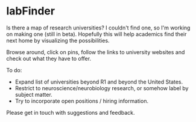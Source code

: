 # labFinder
 
Is there a map of research universities? I couldn't find one, so I'm working on making one (still in beta). Hopefully this will help academics find their next home by visualizing the possibilities.

Browse around, click on pins, follow the links to university websites and check out what they have to offer.

To do:
  * Expand list of universities beyond R1 and beyond the United States.
  * Restrict to neuroscience/neurobiology research, or somehow label by subject matter.
  * Try to incorporate open positions / hiring information.

Please get in touch with suggestions and feedback.